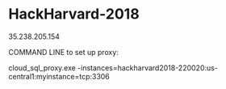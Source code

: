 # HackHarvard-2018
35.238.205.154

COMMAND LINE to set up proxy:

cloud_sql_proxy.exe -instances=hackharvard2018-220020:us-central1:myinstance=tcp:3306

